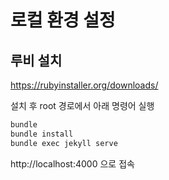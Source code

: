# 로컬 환경 설정

## 루비 설치
https://rubyinstaller.org/downloads/ 

설치 후 root 경로에서 아래 명령어 실행

```sh
bundle 
bundle install
bundle exec jekyll serve
```

http://localhost:4000 으로 접속
